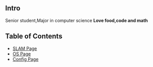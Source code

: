 <!-- TITLE: Home -->
<!-- SUBTITLE: sean wiki -->

## Intro
Senior student,Major in computer science
**Love food,code and math**

## Table of Contents

* [SLAM Page](http://seanshum.cn:3001/slam)
* [OS Page](http://seanshum.cn:3001/os)
* [Config Page](http://seanshum.cn:3001/config-page)
